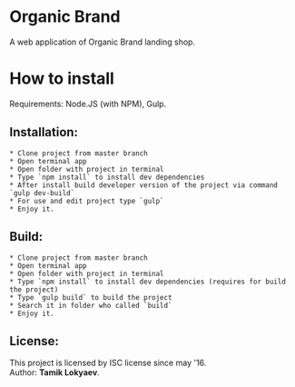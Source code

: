 # Organic Brand
A web application of Organic Brand landing shop.

# How to install
Requirements: Node.JS (with NPM), Gulp.

## Installation:
	* Clone project from master branch
	* Open terminal app
	* Open folder with project in terminal
	* Type `npm install` to install dev dependencies
	* After install build developer version of the project via command `gulp dev-build`
	* For use and edit project type `gulp`
	* Enjoy it.

## Build:
	* Clone project from master branch
	* Open terminal app
	* Open folder with project in terminal
	* Type `npm install` to install dev dependencies (requires for build the project)
	* Type `gulp build` to build the project
	* Search it in folder who called `build`
	* Enjoy it.

## License:
This project is licensed by ISC license since may '16.  
Author: **Tamik Lokyaev**.
